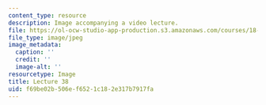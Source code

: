 ```yaml
---
content_type: resource
description: Image accompanying a video lecture.
file: https://ol-ocw-studio-app-production.s3.amazonaws.com/courses/18-01-single-variable-calculus-fall-2006/f69be02b506ef6521c182e317b7917fa_lec38.jpg
file_type: image/jpeg
image_metadata:
  caption: ''
  credit: ''
  image-alt: ''
resourcetype: Image
title: Lecture 38
uid: f69be02b-506e-f652-1c18-2e317b7917fa
---
```

